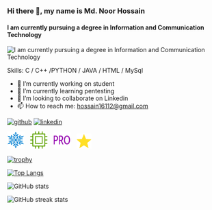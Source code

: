 ### Hi there 👋, my name is Md. Noor Hossain
#### I am currently pursuing a degree  in Information and Communication Technology
![I am currently pursuing a degree  in Information and Communication Technology]([https://media.licdn.com/dms/image/D5616AQEZWuRky1fp6w/profile-displaybackgroundimage-shrink_350_1400/0/1711435004488?e=1726099200&v=beta&t=DQo5-2lWjWnh5ioWHpjK1pobgFAnrSbfvaKxXtRc7WA](https://media.licdn.com/dms/image/v2/D5616AQEZWuRky1fp6w/profile-displaybackgroundimage-shrink_350_1400/profile-displaybackgroundimage-shrink_350_1400/0/1711435004488?e=1735776000&v=beta&t=g3du0CLTNQCt6tcXzcwUT7lRMK_rIVvbjTOjrL0181A))


Skills: C / C++ /PYTHON / JAVA / HTML / MySql

- 🔭 I’m currently working on student 
- 🌱 I’m currently learning pentesting 
- 👯 I’m looking to collaborate on Linkedin 
- 📫 How to reach me: hossain16112@gmail.com 


[<img src='https://cdn.jsdelivr.net/npm/simple-icons@3.0.1/icons/github.svg' alt='github' height='40'>](https://github.com/noor-hossain13)  [<img src='https://cdn.jsdelivr.net/npm/simple-icons@3.0.1/icons/linkedin.svg' alt='linkedin' height='40'>](https://www.linkedin.com/in/md-noor-hossain/)  





<a href='https://archiveprogram.github.com/'><img src='https://raw.githubusercontent.com/acervenky/animated-github-badges/master/assets/acbadge.gif' width='40' height='40'></a> <a href='https://docs.github.com/en/developers'><img src='https://raw.githubusercontent.com/acervenky/animated-github-badges/master/assets/devbadge.gif' width='40' height='40'></a> <a href='https://github.com/pricing'><img src='https://raw.githubusercontent.com/acervenky/animated-github-badges/master/assets/pro.gif' width='40' height='40'></a> <a href='https://stars.github.com/'><img src='https://raw.githubusercontent.com/acervenky/animated-github-badges/master/assets/starbadge.gif' width='35' height='35'></a> 

[![trophy](https://github-profile-trophy.vercel.app/?username=noor-hossain13)](https://github.com/ryo-ma/github-profile-trophy)

[![Top Langs](https://github-readme-stats.vercel.app/api/top-langs/?username=noor-hossain13)](https://github.com/anuraghazra/github-readme-stats)

![GitHub stats](https://github-readme-stats.vercel.app/api?username=noor-hossain13&show_icons=true)  

![GitHub streak stats](https://streak-stats.demolab.com/?user=noor-hossain13)  

